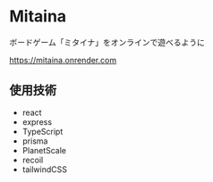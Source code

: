 # Mitaina
ボードゲーム「ミタイナ」をオンラインで遊べるように

https://mitaina.onrender.com

## 使用技術
- react
- express
- TypeScript
- prisma
- PlanetScale
- recoil
- tailwindCSS

